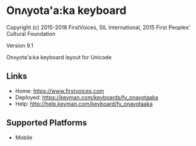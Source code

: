 Onʌyota'a:ka keyboard
======================

Copyright (c) 2015-2018 FirstVoices, SIL International, 2015 First Peoples' Cultural Foundation

Version 9.1

Onʌyota'a:ka keyboard layout for Unicode

Links
-----

 * Home:     <https://www.firstvoices.com>
 * Deployed: <https://keyman.com/keyboards/fv_onayotaaka>
 * Help:     <http://help.keyman.com/keyboard/fv_onayotaaka>
 
Supported Platforms
-------------------

 * Mobile
